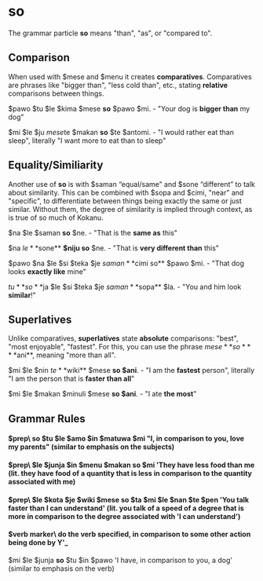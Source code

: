 # so

The grammar particle **so** means "than", "as", or "compared to".

Comparison
----------

When used with $mese and $menu it creates **comparatives**. Comparatives are phrases like "bigger than", "less cold than", etc., stating **relative** comparisons between things.

$pawo $tu $le $kima $mese **so** $pawo $mi. - "Your dog is **bigger than** my dog"

$mi $le $ju $mese $te $makan **so** $te $antomi. - "I would rather eat than sleep", literally "I want more to eat than to sleep"

Equality/Similiarity
--------------------

Another use of **so** is with $saman “equal/same” and $sone “different” to talk about similarity. This can be combined with $sopa and $cimi, "near" and "specific", to differentiate between things being exactly the same or just similar. Without them, the degree of similarity is implied through context, as is true of so much of Kokanu.

$na $le $saman **so** $ne. \- "That is the **same as** this"

$na $le **$sone** **$niju so** $ne. - "That is **very different than** this"

$pawo $na $le $si $teka $je $saman **$cimi so** $pawo $mi. \- "That dog looks **exactly like** mine"

$tu **so** $ja $le $si $teka $je $saman **$sopa** $la. - "You and him look **similar**!"

Superlatives
------------

Unlike comparatives, **superlatives** state **absolute** comparisons: "best", "most enjoyable", "fastest". For this, you can use the phrase $mese **so** **$ani**, meaning "more than all".

$mi $le $nin $te **$wiki** $mese **so $ani**. - "I am the **fastest** person", literally "I am the person that is **faster than all**"

$mi $le $makan $minuli $mese **so $ani**. - "I ate **the most**"

Grammar Rules
-------------

#### \$prep\ **so** $tu $le $amo $in $matuwa $mi "I, in comparison to you, love my parents" (similar to emphasis on the subjects)

#### \$prep\ $le $junja $in $menu $makan **so** $mi 'They have less food than me (lit. they have food of a quantity that is less in comparison to the quantity associated with me)

#### \$prep\ $le $kota $je $wiki $mese **so** $ta $mi $le $nan $te $pen 'You talk faster than I can understand' (lit. you talk of a speed of a degree that is more in comparison to the degree associated with 'I can understand')

#### \$verb marker\ do the verb specified, in comparison to some other action being done by Y'_

$mi $le $junja **so** $tu $in $pawo 'I have, in comparison to you, a dog' (similar to emphasis on the verb)

